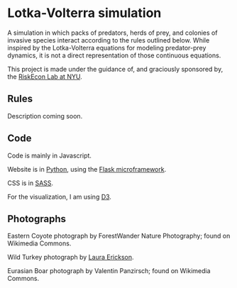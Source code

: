 # Lotka-Volterra simulation

A simulation in which packs of predators, herds of prey, and colonies
of invasive species interact according to the rules outlined below.
While inspired by the Lotka-Volterra equations for modeling predator-prey
dynamics, it is not a direct representation of those continuous equations.

This project is made under the guidance of, and graciously sponsored by, the
[RiskEcon Lab at NYU](http://www.cims.nyu.edu/riskeconlab/).


## Rules

Description coming soon.


## Code

Code is mainly in Javascript.

Website is in [Python](https://www.python.org/),
using the [Flask microframework](http://flask.pocoo.org/).

CSS is in [SASS](http://sass-lang.com/).

For the visualization, I am using [D3](http://d3js.org).


## Photographs

Eastern Coyote photograph by ForestWander Nature Photography;
found on Wikimedia Commons.

Wild Turkey photograph by [Laura Erickson](http://www.lauraerickson.com).

Eurasian Boar photograph by Valentin Panzirsch;
found on Wikimedia Commons.
